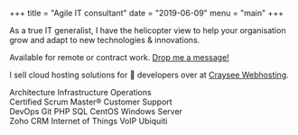 +++
title = "Agile IT consultant"
date = "2019-06-09"
menu = "main"
+++

As a true IT generalist, I have the helicopter view to help your organisation grow and adapt to new technologies & innovations.  

Available for remote or contract work. [Drop me a message!](/contact/)

I sell cloud hosting solutions for 🤖 developers over at [Craysee Webhosting](https://crays.ee).

<div class="meta mb-5">
<div class="h4">
<span class="badge badge-primary text-monospace">Architecture</span>
<span class="badge badge-primary text-monospace">Infrastructure</span>
<span class="badge badge-primary text-monospace">Operations</span>
</div>
<div class="h4">
<span class="badge badge-dark text-monospace">Certified Scrum Master®</span>
<span class="badge badge-dark text-monospace">Customer Support</span>
</div>
<div class="h4">
<span class="badge badge-info text-monospace">DevOps</span>
<span class="badge badge-info text-monospace">Git</span>
<span class="badge badge-info text-monospace">PHP</span>
<span class="badge badge-info text-monospace">SQL</span>
<span class="badge badge-info text-monospace">CentOS</span>
<span class="badge badge-info text-monospace">Windows Server</span>
</div>
<div class="h4">
<span class="badge badge-warning text-monospace">Zoho CRM</span>
<span class="badge badge-warning text-monospace">Internet of Things</span>
<span class="badge badge-warning text-monospace">VoIP</span>
<span class="badge badge-warning text-monospace">Ubiquiti</span>
</div>
</div>
